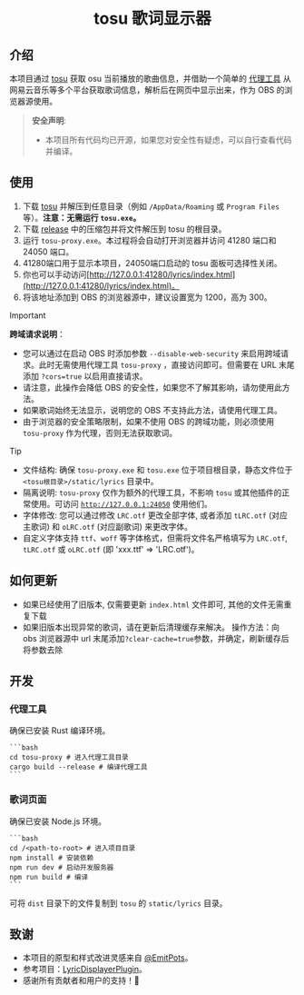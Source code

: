 <!-- markdownlint-disable MD028 MD033 -->
<h1 align="center">tosu 歌词显示器</h1>

## 介绍

本项目通过 [tosu](https://github.com/tosuapp/tosu) 获取 osu 当前播放的歌曲信息，并借助一个简单的 [代理工具](tosu-proxy) 从网易云音乐等多个平台获取歌词信息，解析后在网页中显示出来，作为 OBS 的浏览器源使用。

> **安全声明**:
>
> - 本项目所有代码均已开源，如果您对安全性有疑虑，可以自行查看代码并编译。

## 使用

1. 下载 [tosu](https://github.com/tosuapp/tosu/releases) 并解压到任意目录（例如 `/AppData/Roaming` 或 `Program Files`等）。**注意：无需运行 `tosu.exe`。**
2. 下载 [release](https://github.com/HollisMeynell/tosu-lyrics/releases/) 中的压缩包并将文件解压到 tosu 的根目录。
3. 运行 `tosu-proxy.exe`。本过程将会自动打开浏览器并访问 41280 端口和 24050 端口。
4. 41280端口用于显示本项目，24050端口启动的 tosu 面板可选择性关闭。
5. 你也可以手动访问[http://127.0.0.1:41280/lyrics/index.html](http://127.0.0.1:41280/lyrics/index.html)。
6. 将该地址添加到 OBS 的浏览器源中，建议设置宽为 1200，高为 300。

> [!IMPORTANT]
> **跨域请求说明**：
>
> - 您可以通过在启动 OBS 时添加参数 `--disable-web-security` 来启用跨域请求。此时无需使用代理工具 `tosu-proxy` ，直接访问即可。但需要在 URL 末尾添加 `?cors=true` 以启用直接请求。
> - 请注意，此操作会降低 OBS 的安全性，如果您不了解其影响，请勿使用此方法。
> - 如果歌词始终无法显示，说明您的 OBS 不支持此方法，请使用代理工具。
> - 由于浏览器的安全策略限制，如果不使用 OBS 的跨域功能，则必须使用 `tosu-proxy` 作为代理，否则无法获取歌词。

> [!TIP]
>
> - 文件结构: 确保 `tosu-proxy.exe` 和 `tosu.exe` 位于项目根目录，静态文件位于 `<tosu根目录>/static/lyrics` 目录中。
> - 隔离说明: `tosu-proxy` 仅作为额外的代理工具，不影响 `tosu` 或其他插件的正常使用。可访问 [`http://127.0.0.1:24050`](http://127.0.0.1:24050) 使用他们。
> - 字体修改: 您可以通过修改 `LRC.otf` 更改全部字体, 或者添加 `tLRC.otf` (对应主歌词) 和 `oLRC.otf` (对应副歌词) 来更改字体。
> - 自定义字体支持 `ttf`、`woff` 等字体格式，但需将文件名严格填写为 `LRC.otf`, `tLRC.otf` 或 `oLRC.otf` (即 'xxx.ttf' => 'LRC.otf')。

## 如何更新

- 如果已经使用了旧版本, 仅需要更新 `index.html` 文件即可, 其他的文件无需重复下载
- 如果旧版本出现异常的歌词，请在更新后清理缓存来解决。
    操作方法：向 obs 浏览器源中 url 末尾添加`?clear-cache=true`参数，并确定，刷新缓存后将参数去除

## 开发

### 代理工具

确保已安装 Rust 编译环境。

    ```bash
    cd tosu-proxy # 进入代理工具目录
    cargo build --release # 编译代理工具
    ```

### 歌词页面

确保已安装 Node.js 环境。

    ```bash
    cd /<path-to-root> # 进入项目目录
    npm install # 安装依赖
    npm run dev # 启动开发服务器
    npm run build # 编译
    ```

可将 `dist` 目录下的文件复制到 `tosu` 的 `static/lyrics` 目录。

## 致谢

- 本项目的原型和样式改进灵感来自 [@EmitPots](https://github.com/EmitPots)。
- 参考项目：[LyricDisplayerPlugin](https://github.com/OsuSync/LyricDisplayerPlugin)。
- 感谢所有贡献者和用户的支持！🙌

